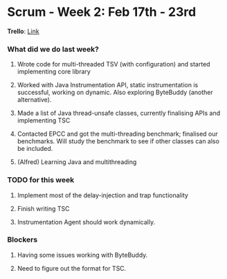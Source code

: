# Scrum - Week 2: Feb 17th - 23rd

**Trello**: [Link](https://trello.com/b/UcUVXC8C/ecs251-synapse)

### What did we do last week?

1. Wrote code for multi-threaded TSV (with configuration) and started implementing core library

2. Worked with Java Instrumentation API, static instrumentation is successful, working on dynamic. Also exploring ByteBuddy (another alternative).

3. Made a list of Java thread-unsafe classes, currently finalising APIs and implementing TSC

4. Contacted EPCC and got the multi-threading benchmark; finalised our benchmarks. Will study the benchmark to see if other classes can also be included.

5. (Alfred) Learning Java and multithreading

### TODO for this week

1. Implement most of the delay-injection and trap functionality

2. Finish writing TSC

3. Instrumentation Agent should work dynamically.

### Blockers

1. Having some issues working with ByteBuddy.

2. Need to figure out the format for TSC.
